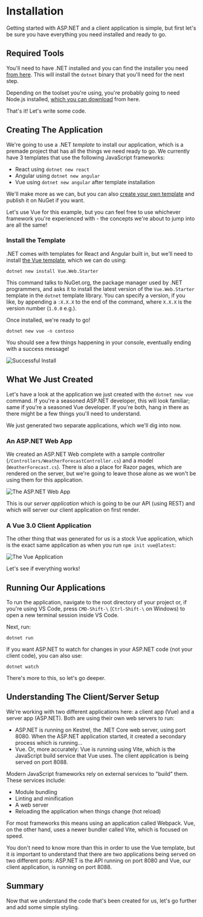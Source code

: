 # Installation

Getting started with ASP.NET and a client application is simple, but first let's be sure you have everything you need installed and ready to go.

## Required Tools

You'll need to have .NET installed and you can find the installer you need [from here](https://dotnet.microsoft.com/en-us/download/dotnet-framework). This will install the `dotnet` binary that you'll need for the next step.

Depending on the toolset you're using, you're probably going to need Node.js installed, [which you can download](https://nodejs.org) from here.

That's it! Let's write some code.

## Creating The Application

We're going to use a .NET *template* to install our application, which is a premade project that has all the things we need ready to go. We currently have 3 templates that use the following JavaScript frameworks:

 - React using `dotnet new react`
 - Angular using `dotnet new angular`
 - Vue using `dotnet new angular`  after template installation

We'll make more as we can, but you can also [create your own template](/advanced/templates) and publish it on NuGet if you want.

Let's use Vue for this example, but you can feel free to use whichever framework you're experienced with - the concepts we're about to jump into are all the same!

### Install the Template

.NET comes with templates for React and Angular built in, but we'll need to install [the Vue template](https://www.nuget.org/packages/Vue.Web.Starter/), which we can do using:

```
dotnet new install Vue.Web.Starter
```

This command talks to NuGet.org, the package manager used by .NET programmers, and asks it to install the latest version of the `Vue.Web.Starter` template in the `dotnet` template library. You can specify a version, if you like, by appending a `:X.X.X` to the end of the command, where `X.X.X` is the version number (`1.0.0` e.g.).

Once installed, we're ready to go!

```
dotnet new vue -n contoso
```

You should see a few things happening in your console, eventually ending with a success message!

![Successful Install](/img/01/success.jpg)

## What We Just Created

Let's have a look at the application we just created with the `dotnet new vue` command. If you're a seasoned ASP.NET developer, this will look familiar; same if you're a seasoned Vue developer. If you're both, hang in there as there might be a few things you'll need to understand.

We just generated two separate applications, which we'll dig into now.

### An ASP.NET Web App

We created an ASP.NET Web complete with a sample controller (`/Controllers/WeatherForecastController.cs`) and a model (`WeatherForecast.cs`). There is also a place for Razor pages, which are rendered on the server, but we're going to leave those alone as we won't be using them for this application.

![The ASP.NET Web App](/img/01/directory.jpg)

This is our *server application* which is going to be our API (using REST) and which will server our client application on first render.

### A Vue 3.0 Client Application

The other thing that was generated for us is a stock Vue application, which is the exact same application as when you run `npm init vue@latest`:

![The Vue Application](/img/01/vue_app.jpg)

Let's see if everything works!

## Running Our Applications

To run the application, navigate to the root directory of your project or, if you're using VS Code, press `CMD-Shift-\` (`Ctrl-Shift-\` on Windows) to open a new terminal session inside VS Code.

Next, run:

```
dotnet run
```

If you want ASP.NET to watch for changes in your ASP.NET code (not your client code), you can also use:

```
dotnet watch
```

There's more to this, so let's go deeper.

## Understanding The Client/Server Setup

We're working with two different applications here: a client app (Vue) and a server app (ASP.NET). Both are using their own web servers to run:

 - ASP.NET is running on Kestrel, the .NET Core web server, using port 8080. When the ASP.NET application started, it created a secondary process which is running...
 - Vue. Or, more accurately: Vue is running using Vite, which is the JavaScript build service that Vue uses. The client application is being served on port 8088.

Modern JavaScript frameworks rely on external services to "build" them. These services include:

 - Module bundling
 - Linting and minification
 - A web server
 - Reloading the application when things change (hot reload)

For most frameworks this means using an application called Webpack. Vue, on the other hand, uses a newer bundler called Vite, which is focused on speed.

You don't need to know more than this in order to use the Vue template, but it *is* important to understand that there are two applications being served on two different ports: ASP.NET is the API running on port 8080 and Vue, our client application, is running on port 8088.

## Summary

Now that we understand the code that's been created for us, let's go further and add some simple styling.

